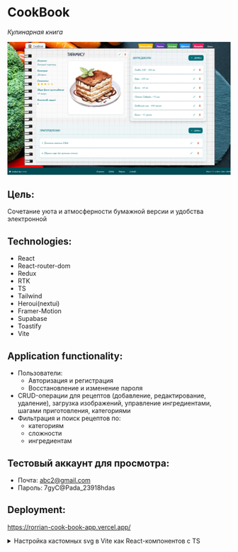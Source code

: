 # CookBook

_Кулинарная книга_

![alt text](example.png)

## Цель:
Сочетание уюта и атмосферности бумажной версии и удобства электронной

## Technologies:
- React
- React-router-dom
- Redux
- RTK
- TS
- Tailwind
- Heroui(nextui)
- Framer-Motion
- Supabase
- Toastify
- Vite
<!-- - Jest -->

## Application functionality:
- Пользователи:
	- Авторизация и регистрация
	- Восстановление и изменение пароля
- CRUD-операции для рецептов (добавление, редактирование, удаление), загрузка изображений, управление ингредиентами, шагами приготовления, категориями
- Фильтрация и поиск рецептов по:
	- категориям
	- сложности
	- ингредиентам

## Тестовый аккаунт для просмотра:
- Почта:
abc2@gmail.com
- Пароль:
7gyC@Pada_23918hdas


## Deployment:
https://rorrian-cook-book-app.vercel.app/


<details>
	<summary>Настройка кастомных svg в Vite как React-компонентов c TS</summary>
	
	- Установить плагин vite-plugin-svgr
	- Добавить vite-plugin-svgr в vite.config.ts:
		export default defineConfig({
			plugins: [
				react(),
				svgr(), - тут
				analyzer(),
			], ...
	- Создать папку src/assets/icons с svg
	- Проверить корректность путей и алиасов к иконкам
	- Изменить файл vite.env.d.ts:
		/// <reference types="vite/client" />
		/// <reference types="vite-plugin-svgr/client" />

		declare module '*.svg?react' {
			import * as React from 'react'
			export const ReactComponent: React.FC<React.SVGProps<SVGSVGElement>>
			export default ReactComponent
		}
	- Изменить файл tsconfig.json:
		{
			"compilerOptions": {
				...
				"types": ["vitest/globals", "vite-plugin-svgr/client"],
			},
			"include": [
				"src/**/*",
				"src/vite-env.d.ts"
			], ...
	- Создать файл для общего импорта svg - src/shared/icons/index.ts:
		export { default as EditIcon } from '@assets/icons/edit.svg?react';
		export { default as DeleteIcon } from '@assets/icons/delete.svg?react';
	- Перезапустить TS server и IDE, проверить на наличие ошибок в дев-режиме и при билде
	- Пример использования иконок:
		import { EditIcon, DeleteIcon } from '@shared/icons';
		...
		<EditIcon width={20} height={20} />
</details>